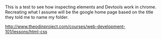 This is a test to see how inspecting elements and Devtools work in chrome. Recreating what I assume will be the google home page based on the title they told me to name my folder.

http://www.theodinproject.com/courses/web-development-101/lessons/html-css